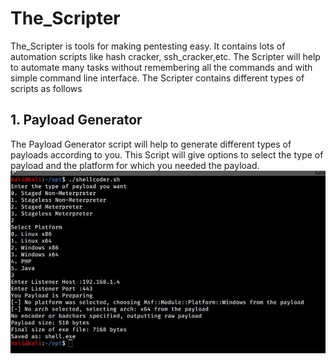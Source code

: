 # The_Scripter
The_Scripter is tools for making pentesting easy. It contains lots of automation scripts like hash cracker, ssh_cracker,etc.
The Scripter will help to automate many tasks without remembering all the commands and with simple command line interface.
The Scripter contains different types of scripts as follows

## 1. Payload Generator
The Payload Generator script will help to generate different types of payloads according to you.
This Script will give options to select the type of payload and the platform for which you needed the payload.
![](images/image4.jpg)
